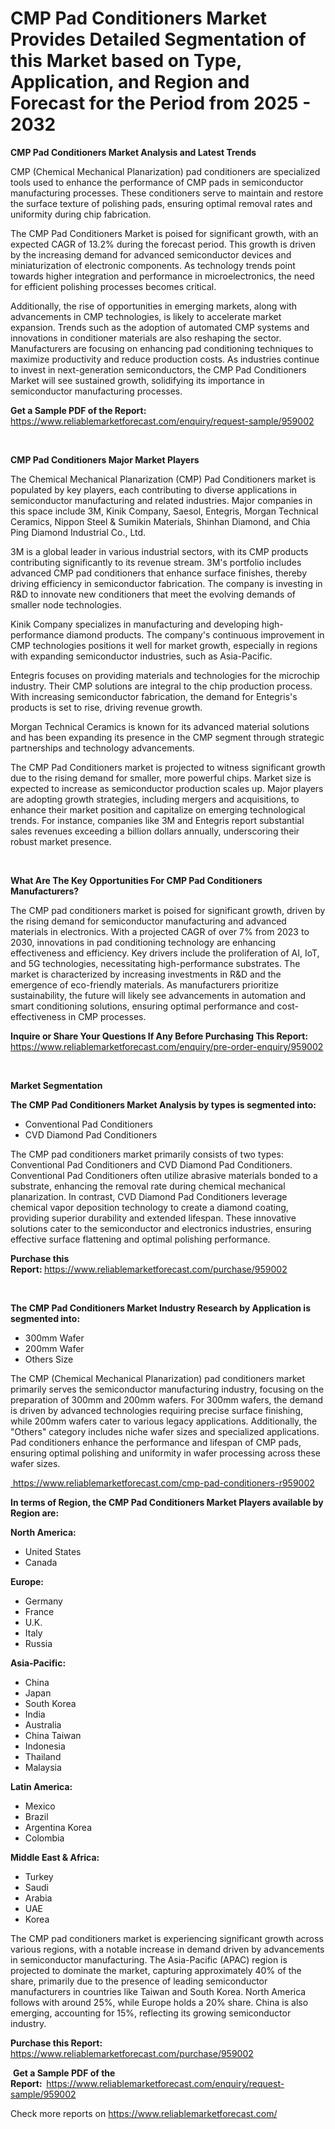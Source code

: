 <p><h1>CMP Pad Conditioners Market Provides Detailed Segmentation of this Market based on Type, Application, and Region and Forecast for the Period from 2025 - 2032</h1></p><p><strong>CMP Pad Conditioners Market Analysis and Latest Trends</strong></p>
<p><p>CMP (Chemical Mechanical Planarization) pad conditioners are specialized tools used to enhance the performance of CMP pads in semiconductor manufacturing processes. These conditioners serve to maintain and restore the surface texture of polishing pads, ensuring optimal removal rates and uniformity during chip fabrication. </p><p>The CMP Pad Conditioners Market is poised for significant growth, with an expected CAGR of 13.2% during the forecast period. This growth is driven by the increasing demand for advanced semiconductor devices and miniaturization of electronic components. As technology trends point towards higher integration and performance in microelectronics, the need for efficient polishing processes becomes critical. </p><p>Additionally, the rise of opportunities in emerging markets, along with advancements in CMP technologies, is likely to accelerate market expansion. Trends such as the adoption of automated CMP systems and innovations in conditioner materials are also reshaping the sector. Manufacturers are focusing on enhancing pad conditioning techniques to maximize productivity and reduce production costs. As industries continue to invest in next-generation semiconductors, the CMP Pad Conditioners Market will see sustained growth, solidifying its importance in semiconductor manufacturing processes.</p></p>
<p><strong>Get a Sample PDF of the Report:&nbsp;</strong> <a href="https://www.reliablemarketforecast.com/enquiry/request-sample/959002?utm_campaign=3574&utm_medium=2&utm_source=Github&utm_content=ia&utm_term=06042025&utm_id=cmp-pad-conditioners">https://www.reliablemarketforecast.com/enquiry/request-sample/959002</a></p>
<p>&nbsp;</p>
<p><strong>CMP Pad Conditioners Major Market Players</strong></p>
<p><p>The Chemical Mechanical Planarization (CMP) Pad Conditioners market is populated by key players, each contributing to diverse applications in semiconductor manufacturing and related industries. Major companies in this space include 3M, Kinik Company, Saesol, Entegris, Morgan Technical Ceramics, Nippon Steel & Sumikin Materials, Shinhan Diamond, and Chia Ping Diamond Industrial Co., Ltd.</p><p>3M is a global leader in various industrial sectors, with its CMP products contributing significantly to its revenue stream. 3M's portfolio includes advanced CMP pad conditioners that enhance surface finishes, thereby driving efficiency in semiconductor fabrication. The company is investing in R&D to innovate new conditioners that meet the evolving demands of smaller node technologies.</p><p>Kinik Company specializes in manufacturing and developing high-performance diamond products. The company's continuous improvement in CMP technologies positions it well for market growth, especially in regions with expanding semiconductor industries, such as Asia-Pacific.</p><p>Entegris focuses on providing materials and technologies for the microchip industry. Their CMP solutions are integral to the chip production process. With increasing semiconductor fabrication, the demand for Entegris's products is set to rise, driving revenue growth.</p><p>Morgan Technical Ceramics is known for its advanced material solutions and has been expanding its presence in the CMP segment through strategic partnerships and technology advancements. </p><p>The CMP Pad Conditioners market is projected to witness significant growth due to the rising demand for smaller, more powerful chips. Market size is expected to increase as semiconductor production scales up. Major players are adopting growth strategies, including mergers and acquisitions, to enhance their market position and capitalize on emerging technological trends. For instance, companies like 3M and Entegris report substantial sales revenues exceeding a billion dollars annually, underscoring their robust market presence.</p></p>
<p>&nbsp;</p>
<p><strong>What Are The Key Opportunities For CMP Pad Conditioners Manufacturers?</strong></p>
<p><p>The CMP pad conditioners market is poised for significant growth, driven by the rising demand for semiconductor manufacturing and advanced materials in electronics. With a projected CAGR of over 7% from 2023 to 2030, innovations in pad conditioning technology are enhancing effectiveness and efficiency. Key drivers include the proliferation of AI, IoT, and 5G technologies, necessitating high-performance substrates. The market is characterized by increasing investments in R&D and the emergence of eco-friendly materials. As manufacturers prioritize sustainability, the future will likely see advancements in automation and smart conditioning solutions, ensuring optimal performance and cost-effectiveness in CMP processes.</p></p>
<p><strong>Inquire or Share Your Questions If Any Before Purchasing This Report:</strong> <a href="https://www.reliablemarketforecast.com/enquiry/pre-order-enquiry/959002?utm_campaign=3574&utm_medium=2&utm_source=Github&utm_content=ia&utm_term=06042025&utm_id=cmp-pad-conditioners">https://www.reliablemarketforecast.com/enquiry/pre-order-enquiry/959002</a></p>
<p>&nbsp;</p>
<p><strong>Market Segmentation</strong></p>
<p><strong>The CMP Pad Conditioners Market Analysis by types is segmented into:</strong></p>
<p><ul><li>Conventional Pad Conditioners</li><li>CVD Diamond Pad Conditioners</li></ul></p>
<p><p>The CMP pad conditioners market primarily consists of two types: Conventional Pad Conditioners and CVD Diamond Pad Conditioners. Conventional Pad Conditioners often utilize abrasive materials bonded to a substrate, enhancing the removal rate during chemical mechanical planarization. In contrast, CVD Diamond Pad Conditioners leverage chemical vapor deposition technology to create a diamond coating, providing superior durability and extended lifespan. These innovative solutions cater to the semiconductor and electronics industries, ensuring effective surface flattening and optimal polishing performance.</p></p>
<p><strong>Purchase this Report:&nbsp;</strong><a href="https://www.reliablemarketforecast.com/purchase/959002?utm_campaign=3574&utm_medium=2&utm_source=Github&utm_content=ia&utm_term=06042025&utm_id=cmp-pad-conditioners">https://www.reliablemarketforecast.com/purchase/959002</a></p>
<p>&nbsp;</p>
<p><strong>The CMP Pad Conditioners Market Industry Research by Application is segmented into:</strong></p>
<p><ul><li>300mm Wafer</li><li>200mm Wafer</li><li>Others Size</li></ul></p>
<p><p>The CMP (Chemical Mechanical Planarization) pad conditioners market primarily serves the semiconductor manufacturing industry, focusing on the preparation of 300mm and 200mm wafers. For 300mm wafers, the demand is driven by advanced technologies requiring precise surface finishing, while 200mm wafers cater to various legacy applications. Additionally, the "Others" category includes niche wafer sizes and specialized applications. Pad conditioners enhance the performance and lifespan of CMP pads, ensuring optimal polishing and uniformity in wafer processing across these wafer sizes.</p></p>
<p><a href="https://www.reliablemarketforecast.com/cmp-pad-conditioners-r959002?utm_campaign=3574&utm_medium=2&utm_source=Github&utm_content=ia&utm_term=06042025&utm_id=cmp-pad-conditioners">&nbsp;https://www.reliablemarketforecast.com/cmp-pad-conditioners-r959002</a></p>
<p><strong>In terms of Region, the CMP Pad Conditioners Market Players available by Region are:</strong></p>
<p>
    <p> <strong> North America: </strong>
        <ul>
            <li>United States</li>
            <li>Canada</li>
        </ul>
        </p> 
    <p> <strong> Europe: </strong>
        <ul>
            <li>Germany</li>
            <li>France</li>
            <li>U.K.</li>
            <li>Italy</li>
            <li>Russia</li>
        </ul>
        </p> 
    <p> <strong> Asia-Pacific: </strong>
        <ul>
            <li>China</li>
            <li>Japan</li>
            <li>South Korea</li>
            <li>India</li>
            <li>Australia</li>
            <li>China Taiwan</li>
            <li>Indonesia</li>
            <li>Thailand</li>
            <li>Malaysia</li>
        </ul>
        </p> 
    <p> <strong> Latin America: </strong>
        <ul>
            <li>Mexico</li>
            <li>Brazil</li>
            <li>Argentina Korea</li>
            <li>Colombia</li>
        </ul>
        </p> 
    <p> <strong> Middle East & Africa: </strong>
        <ul>
            <li>Turkey</li>
            <li>Saudi</li>
            <li>Arabia</li>
            <li>UAE</li>
            <li>Korea</li>
        </ul>
    </p>
    </p>
<p><p>The CMP pad conditioners market is experiencing significant growth across various regions, with a notable increase in demand driven by advancements in semiconductor manufacturing. The Asia-Pacific (APAC) region is projected to dominate the market, capturing approximately 40% of the share, primarily due to the presence of leading semiconductor manufacturers in countries like Taiwan and South Korea. North America follows with around 25%, while Europe holds a 20% share. China is also emerging, accounting for 15%, reflecting its growing semiconductor industry.</p></p>
<p><strong>Purchase this Report: </strong><a href="https://www.reliablemarketforecast.com/purchase/959002?utm_campaign=3574&utm_medium=2&utm_source=Github&utm_content=ia&utm_term=06042025&utm_id=cmp-pad-conditioners">https://www.reliablemarketforecast.com/purchase/959002</a></p>
<p>&nbsp;<strong>Get a Sample PDF of the Report:&nbsp;&nbsp;</strong><a href="https://www.reliablemarketforecast.com/enquiry/request-sample/959002?utm_campaign=3574&utm_medium=2&utm_source=Github&utm_content=ia&utm_term=06042025&utm_id=cmp-pad-conditioners">https://www.reliablemarketforecast.com/enquiry/request-sample/959002</a></p>
<p><strong></strong></p>
<p>Check more reports on <a href="https://www.reliablemarketforecast.com/?utm_campaign=3574&utm_medium=2&utm_source=Github&utm_content=ia&utm_term=06042025&utm_id=cmp-pad-conditioners">https://www.reliablemarketforecast.com/</a></p>